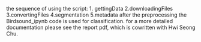 the sequence of using the script: 1. gettingData 2.downloadingFiles 3.convertingFiles 4.segmentation 5.metadata
after the preprocessing the Birdsound_ipynb code is used for classification.
for a more detailed documentation please see the report pdf, which is cowritten with Hwi Seong Chu.
